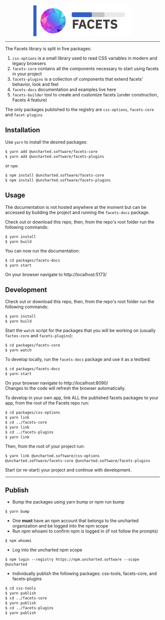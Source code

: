 <div align="center">

![Uncharted Facets](assets/logo_320.png)

</div>

---  
The Facets library is split in five packages:
1. `css-options` is a small library used to read CSS variables in modern and legacy browsers
2. `facets-core` contains all the components necessary to start using facets in your project
3. `facets-plugins` is a collection of components that extend facets' behavior, look and feel
4. `facets-docs` documentation and examples live here
5. `facets-builder` tool to create and customize facets (under construction, Facets 4 feature)

The only packages published to the registry are `css-options`, `facets-core` and `facet-plugins` 


## Installation

Use `yarn` to install the desired packages:
```shell script
$ yarn add @uncharted.software/facets-core
$ yarn add @uncharted.software/facets-plugins
```
or `npm`:
```shell script
$ npm install @uncharted.software/facets-core
$ npm install @uncharted.software/facets-plugins
```


## Usage

The documentation is not hosted anywhere at the moment but can be accessed by building the project and running the
`facets-docs` package.


Check out or download this repo, then, from the repo's root folder run the following commands:
```shell script
$ yarn install
$ yarn build
```

You can now run the documentation:
```shell script
$ cd packages/facets-docs
$ yarn start
```

On your browser navigate to http://localhost:5173/


## Development

Check out or download this repo, then, from the repo's root folder run the following commands:
```shell script
$ yarn install
$ yarn build
```

Start the `watch` script for the packages that you will be working on (usually `factes-core` and `facets-plugins`):
```shell script
$ cd packages/facets-core
$ yarn watch
```

To develop locally, run the `facets-docs` package and use it as a testbed:
```shell script
$ cd packages/facets-docs
$ yarn start
```
On your browser navigate to http://localhost:8090/  
Changes to the code will refresh the browser automatically.
  
To develop in your own app, link ALL the published facets packages to your app, from the root of the Facets repo run: 
```shell script
$ cd packages/css-options
$ yarn link
$ cd ../facets-core
$ yarn link
$ cd ../facets-plugins
$ yarn link
```

Then, from the root of your project run:
```shell script
$ yarn link @uncharted.software/css-options @uncharted.software/facets-core @uncharted.software/facets-plugins
```

Start (or re-start) your project and continue with development.


---

## Publish
- Bump the packages using yarn bump or npm run bump
```shell script
$ yarn bump
```
- One <strong>must</strong> have an npm account that belongs to the uncharted organization and be logged into the npm scope
- Run npm whoami to confirm npm is logged in (if not follow the prompts)
```shell script
$ npm whoami
```
- Log into the uncharted npm scope
```shell script
$ npm login --registry https://npm.uncharted.software --scope @uncharted
```
- Individually publish the following packages: css-tools, facets-core, and facets-plugins
 ```shell script
$ cd css-tools
$ yarn publish
$ cd ../facets-core
$ yarn publish
$ cd ../facets-plugins
$ yarn publish
```
